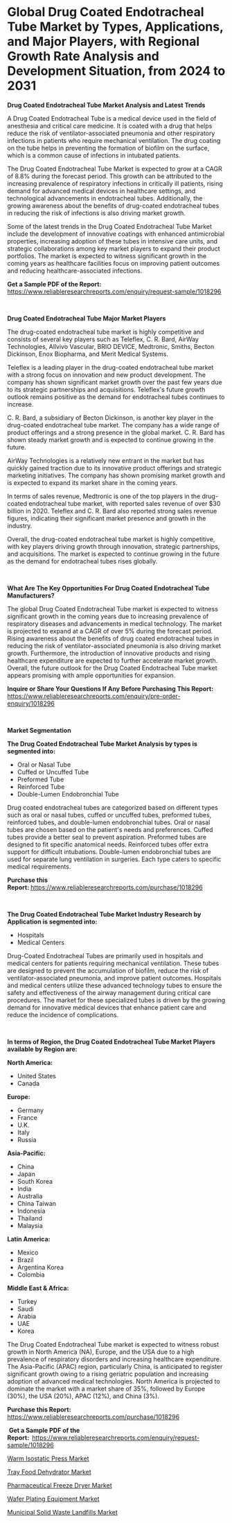 <p><h1>Global Drug Coated Endotracheal Tube Market by Types, Applications, and Major Players, with Regional Growth Rate Analysis and Development Situation, from 2024 to 2031</h1></p><p><strong>Drug Coated Endotracheal Tube Market Analysis and Latest Trends</strong></p>
<p><p>A Drug Coated Endotracheal Tube is a medical device used in the field of anesthesia and critical care medicine. It is coated with a drug that helps reduce the risk of ventilator-associated pneumonia and other respiratory infections in patients who require mechanical ventilation. The drug coating on the tube helps in preventing the formation of biofilm on the surface, which is a common cause of infections in intubated patients.</p><p>The Drug Coated Endotracheal Tube Market is expected to grow at a CAGR of 8.8% during the forecast period. This growth can be attributed to the increasing prevalence of respiratory infections in critically ill patients, rising demand for advanced medical devices in healthcare settings, and technological advancements in endotracheal tubes. Additionally, the growing awareness about the benefits of drug-coated endotracheal tubes in reducing the risk of infections is also driving market growth.</p><p>Some of the latest trends in the Drug Coated Endotracheal Tube Market include the development of innovative coatings with enhanced antimicrobial properties, increasing adoption of these tubes in intensive care units, and strategic collaborations among key market players to expand their product portfolios. The market is expected to witness significant growth in the coming years as healthcare facilities focus on improving patient outcomes and reducing healthcare-associated infections.</p></p>
<p><strong>Get a Sample PDF of the Report:&nbsp;</strong> <a href="https://www.reliableresearchreports.com/enquiry/request-sample/1018296">https://www.reliableresearchreports.com/enquiry/request-sample/1018296</a></p>
<p>&nbsp;</p>
<p><strong>Drug Coated Endotracheal Tube Major Market Players</strong></p>
<p><p>The drug-coated endotracheal tube market is highly competitive and consists of several key players such as Teleflex, C. R. Bard, AirWay Technologies, Allvivo Vascular, BRIO DEVICE, Medtronic, Smiths, Becton Dickinson, Enox Biopharma, and Merit Medical Systems.</p><p>Teleflex is a leading player in the drug-coated endotracheal tube market with a strong focus on innovation and new product development. The company has shown significant market growth over the past few years due to its strategic partnerships and acquisitions. Teleflex's future growth outlook remains positive as the demand for endotracheal tubes continues to increase.</p><p>C. R. Bard, a subsidiary of Becton Dickinson, is another key player in the drug-coated endotracheal tube market. The company has a wide range of product offerings and a strong presence in the global market. C. R. Bard has shown steady market growth and is expected to continue growing in the future.</p><p>AirWay Technologies is a relatively new entrant in the market but has quickly gained traction due to its innovative product offerings and strategic marketing initiatives. The company has shown promising market growth and is expected to expand its market share in the coming years.</p><p>In terms of sales revenue, Medtronic is one of the top players in the drug-coated endotracheal tube market, with reported sales revenue of over $30 billion in 2020. Teleflex and C. R. Bard also reported strong sales revenue figures, indicating their significant market presence and growth in the industry.</p><p>Overall, the drug-coated endotracheal tube market is highly competitive, with key players driving growth through innovation, strategic partnerships, and acquisitions. The market is expected to continue growing in the future as the demand for endotracheal tubes rises globally.</p></p>
<p>&nbsp;</p>
<p><strong>What Are The Key Opportunities For Drug Coated Endotracheal Tube Manufacturers?</strong></p>
<p><p>The global Drug Coated Endotracheal Tube market is expected to witness significant growth in the coming years due to increasing prevalence of respiratory diseases and advancements in medical technology. The market is projected to expand at a CAGR of over 5% during the forecast period. Rising awareness about the benefits of drug coated endotracheal tubes in reducing the risk of ventilator-associated pneumonia is also driving market growth. Furthermore, the introduction of innovative products and rising healthcare expenditure are expected to further accelerate market growth. Overall, the future outlook for the Drug Coated Endotracheal Tube market appears promising with ample opportunities for expansion.</p></p>
<p><strong>Inquire or Share Your Questions If Any Before Purchasing This Report:</strong> <a href="https://www.reliableresearchreports.com/enquiry/pre-order-enquiry/1018296">https://www.reliableresearchreports.com/enquiry/pre-order-enquiry/1018296</a></p>
<p>&nbsp;</p>
<p><strong>Market Segmentation</strong></p>
<p><strong>The Drug Coated Endotracheal Tube Market Analysis by types is segmented into:</strong></p>
<p><ul><li>Oral or Nasal Tube</li><li>Cuffed or Uncuffed Tube</li><li>Preformed Tube</li><li>Reinforced Tube</li><li>Double-Lumen Endobronchial Tube</li></ul></p>
<p><p>Drug coated endotracheal tubes are categorized based on different types such as oral or nasal tubes, cuffed or uncuffed tubes, preformed tubes, reinforced tubes, and double-lumen endobronchial tubes. Oral or nasal tubes are chosen based on the patient's needs and preferences. Cuffed tubes provide a better seal to prevent aspiration. Preformed tubes are designed to fit specific anatomical needs. Reinforced tubes offer extra support for difficult intubations. Double-lumen endobronchial tubes are used for separate lung ventilation in surgeries. Each type caters to specific medical requirements.</p></p>
<p><strong>Purchase this Report:&nbsp;</strong><a href="https://www.reliableresearchreports.com/purchase/1018296">https://www.reliableresearchreports.com/purchase/1018296</a></p>
<p>&nbsp;</p>
<p><strong>The Drug Coated Endotracheal Tube Market Industry Research by Application is segmented into:</strong></p>
<p><ul><li>Hospitals</li><li>Medical Centers</li></ul></p>
<p><p>Drug-Coated Endotracheal Tubes are primarily used in hospitals and medical centers for patients requiring mechanical ventilation. These tubes are designed to prevent the accumulation of biofilm, reduce the risk of ventilator-associated pneumonia, and improve patient outcomes. Hospitals and medical centers utilize these advanced technology tubes to ensure the safety and effectiveness of the airway management during critical care procedures. The market for these specialized tubes is driven by the growing demand for innovative medical devices that enhance patient care and reduce the incidence of complications.</p></p>
<p>&nbsp;</p>
<p><strong>In terms of Region, the Drug Coated Endotracheal Tube Market Players available by Region are:</strong></p>
<p>
    <p> <strong> North America: </strong>
        <ul>
            <li>United States</li>
            <li>Canada</li>
        </ul>
        </p> 
    <p> <strong> Europe: </strong>
        <ul>
            <li>Germany</li>
            <li>France</li>
            <li>U.K.</li>
            <li>Italy</li>
            <li>Russia</li>
        </ul>
        </p> 
    <p> <strong> Asia-Pacific: </strong>
        <ul>
            <li>China</li>
            <li>Japan</li>
            <li>South Korea</li>
            <li>India</li>
            <li>Australia</li>
            <li>China Taiwan</li>
            <li>Indonesia</li>
            <li>Thailand</li>
            <li>Malaysia</li>
        </ul>
        </p> 
    <p> <strong> Latin America: </strong>
        <ul>
            <li>Mexico</li>
            <li>Brazil</li>
            <li>Argentina Korea</li>
            <li>Colombia</li>
        </ul>
        </p> 
    <p> <strong> Middle East & Africa: </strong>
        <ul>
            <li>Turkey</li>
            <li>Saudi</li>
            <li>Arabia</li>
            <li>UAE</li>
            <li>Korea</li>
        </ul>
    </p>
    </p>
<p><p>The Drug Coated Endotracheal Tube market is expected to witness robust growth in North America (NA), Europe, and the USA due to a high prevalence of respiratory disorders and increasing healthcare expenditure. The Asia-Pacific (APAC) region, particularly China, is anticipated to register significant growth owing to a rising geriatric population and increasing adoption of advanced medical technologies. North America is projected to dominate the market with a market share of 35%, followed by Europe (30%), the USA (20%), APAC (12%), and China (3%).</p></p>
<p><strong>Purchase this Report: </strong><a href="https://www.reliableresearchreports.com/purchase/1018296">https://www.reliableresearchreports.com/purchase/1018296</a></p>
<p>&nbsp;<strong>Get a Sample PDF of the Report:&nbsp;&nbsp;</strong><a href="https://www.reliableresearchreports.com/enquiry/request-sample/1018296">https://www.reliableresearchreports.com/enquiry/request-sample/1018296</a></p>
<p><strong></strong></p>
<p><p><a href="https://medium.com/@vidyap2912/warm-isostatic-press-market-size-market-outlook-and-market-forecast-2024-to-2031-afa089eab123">Warm Isostatic Press Market</a></p><p><a href="https://medium.com/@magaliortiz1955/tray-food-dehydrator-market-comprehensive-assessment-by-type-application-and-geography-57bafd5288d9">Tray Food Dehydrator Market</a></p><p><a href="https://medium.com/@magaliortiz1955/pharmaceutical-freeze-dryer-market-analysis-its-cagr-market-segmentation-and-global-industry-505d6b25a6d2">Pharmaceutical Freeze Dryer Market</a></p><p><a href="https://medium.com/@marcellakin2023/wafer-plating-equipment-market-size-and-market-trends-complete-industry-overview-2024-to-2031-e36d66dca845">Wafer Plating Equipment Market</a></p><p><a href="https://medium.com/@vidyap2912/municipal-solid-waste-landfills-market-competitive-analysis-market-trends-and-forecast-to-2031-ad59ec5c64fd">Municipal Solid Waste Landfills Market</a></p></p>